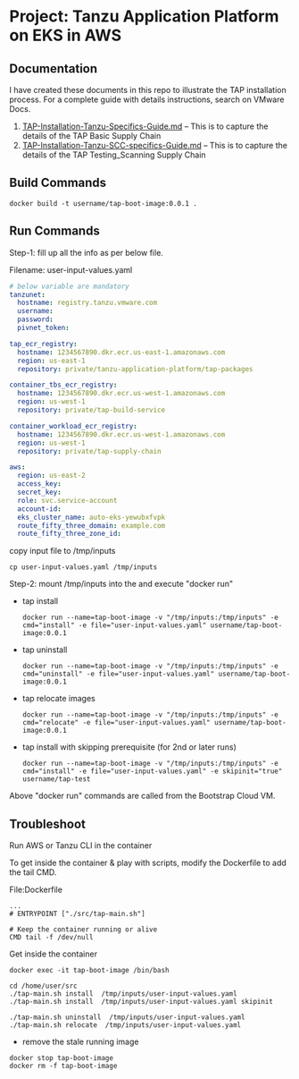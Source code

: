 # Project: Tanzu Application Platform on EKS in AWS


## Documentation
  I have created these documents in this repo to illustrate the TAP installation process. For a complete guide with details instructions, search on VMware Docs.

1. [TAP-Installation-Tanzu-Specifics-Guide.md](docs-tap/TAP-Installation-Tanzu-Specifics-Guide.md) – This is to capture the details of the TAP Basic Supply Chain
1. [TAP-Installation-Tanzu-SCC-specifics-Guide.md](docs-tap/TAP-Installation-Tanzu-SCC-specifics-Guide.md) – This is to capture the details of the TAP Testing_Scanning Supply Chain


## Build Commands
  ```
  docker build -t username/tap-boot-image:0.0.1 .
  ```


## Run Commands

Step-1:
  fill up all the info as per below file.

  Filename: user-input-values.yaml
  ```yaml
  # below variable are mandatory
  tanzunet:
    hostname: registry.tanzu.vmware.com
    username:
    password:
    pivnet_token:

  tap_ecr_registry:
    hostname: 1234567890.dkr.ecr.us-east-1.amazonaws.com
    region: us-east-1
    repository: private/tanzu-application-platform/tap-packages

  container_tbs_ecr_registry:
    hostname: 1234567890.dkr.ecr.us-west-1.amazonaws.com
    region: us-west-1
    repository: private/tap-build-service

  container_workload_ecr_registry:
    hostname: 1234567890.dkr.ecr.us-west-1.amazonaws.com
    region: us-west-1
    repository: private/tap-supply-chain

  aws:
    region: us-east-2
    access_key:
    secret_key:
    role: svc.service-account
    account-id:
    eks_cluster_name: auto-eks-yewubxfvpk
    route_fifty_three_domain: example.com
    route_fifty_three_zone_id:

  ```

  copy input file to /tmp/inputs

  ```
  cp user-input-values.yaml /tmp/inputs
  ```

Step-2:
  mount /tmp/inputs into the and execute "docker run"


- tap install
  ```
  docker run --name=tap-boot-image -v "/tmp/inputs:/tmp/inputs" -e cmd="install" -e file="user-input-values.yaml" username/tap-boot-image:0.0.1
  ```

- tap uninstall
  ```
  docker run --name=tap-boot-image -v "/tmp/inputs:/tmp/inputs" -e cmd="uninstall" -e file="user-input-values.yaml" username/tap-boot-image:0.0.1
  ```

- tap relocate images
  ```
  docker run --name=tap-boot-image -v "/tmp/inputs:/tmp/inputs" -e cmd="relocate" -e file="user-input-values.yaml" username/tap-boot-image:0.0.1
  ```

- tap install with skipping prerequisite (for 2nd or later runs)
  ```
  docker run --name=tap-boot-image -v "/tmp/inputs:/tmp/inputs" -e cmd="install" -e file="user-input-values.yaml" -e skipinit="true" username/tap-test
  ```


Above "docker run" commands are called from the Bootstrap Cloud VM.

## Troubleshoot
  Run AWS or Tanzu CLI in the container

  To get inside the container & play with scripts, modify the Dockerfile to add the tail CMD.
  
  File:Dockerfile
  ```
  ...
  # ENTRYPOINT ["./src/tap-main.sh"]

  # Keep the container running or alive
  CMD tail -f /dev/null
  ```
 
  Get inside the container
  ```
  docker exec -it tap-boot-image /bin/bash

  cd /home/user/src
  ./tap-main.sh install  /tmp/inputs/user-input-values.yaml
  ./tap-main.sh install  /tmp/inputs/user-input-values.yaml skipinit

  ./tap-main.sh uninstall  /tmp/inputs/user-input-values.yaml
  ./tap-main.sh relocate  /tmp/inputs/user-input-values.yaml
  ```

 - remove the stale running image
  ```
  docker stop tap-boot-image
  docker rm -f tap-boot-image
  ```
